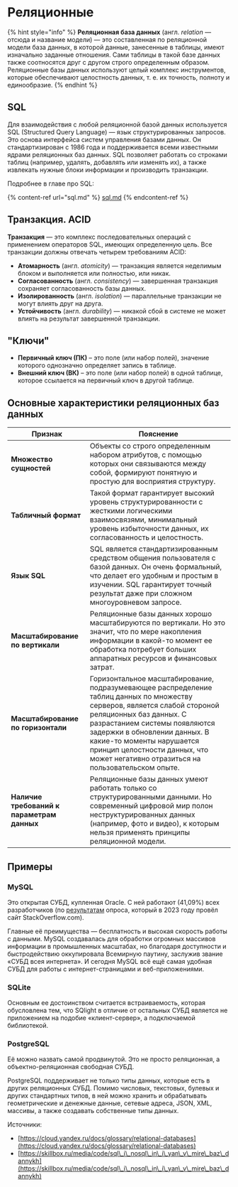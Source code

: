 # Реляционные

{% hint style="info" %}
**Реляционная база данных** (англ. _relation_ — отсюда и название модели) — это составленная по реляционной модели база данных, в которой данные, занесенные в таблицы, имеют изначально заданные отношения. Сами таблицы в такой базе данных также соотносятся друг с другом строго определенным образом. Реляционные базы данных используют целый комплекс инструментов, которые обеспечивают целостность данных, т. е. их точность, полноту и единообразие.
{% endhint %}

## SQL

Для взаимодействия с любой реляционной базой данных используется SQL (Structured Query Language) — язык структурированных запросов. Это основа интерфейса систем управления базами данных. Он стандартизирован с 1986 года и поддерживается всеми известными ядрами реляционных баз данных. SQL позволяет работать со строками таблиц (например, удалять, добавлять или изменять их), а также извлекать нужные блоки информации и производить транзакции.

Подробнее в главе про SQL:

{% content-ref url="sql.md" %}
[sql.md](sql.md)
{% endcontent-ref %}

## **Транзакция. ACID**

**Транзакция** — это комплекс последовательных операций с применением операторов SQL, имеющих определенную цель. Все транзакции должны отвечать четырем требованиям ACID:

* **Атомарность** (англ. _atomicity_) — транзакция является неделимым блоком и выполняется или полностью, или никак.
* **Согласованность** (англ. _consistency_) — завершенная транзакция сохраняет согласованность базы данных.
* **Изолированность** (англ. _isolation_) — параллельные транзакции не могут влиять друг на друга.
* **Устойчивость** (англ. _durability_) — никакой сбой в системе не может влиять на результат завершенной транзакции.

## "Ключи" <a href="#parameters" id="parameters"></a>

* **Первичный ключ (ПК)** – это поле (или набор полей), значение которого однозначно определяет запись в таблице.
* **Внешний ключ (ВК)** – это поле (или набор полей) в одной таблице, которое ссылается на первичный ключ в другой таблице.

## Основные характеристики реляционных баз данных <a href="#parameters" id="parameters"></a>

| Признак                                    | Пояснение                                                                                                                                                                                                                                                                                                                               |
| ------------------------------------------ | --------------------------------------------------------------------------------------------------------------------------------------------------------------------------------------------------------------------------------------------------------------------------------------------------------------------------------------- |
| **Множество сущностей**                    | Объекты со строго определенным набором атрибутов, с помощью которых они связываются между собой, формируют понятную и простую для восприятия структуру.                                                                                                                                                                                 |
| **Табличный формат**                       | Такой формат гарантирует высокий уровень структурированности с жесткими логическими взаимосвязями, минимальный уровень избыточности данных, их согласованность и целостность.                                                                                                                                                           |
| **Язык SQL**                               | SQL является стандартизированным средством общения пользователя с базой данных. Он очень формальный, что делает его удобным и простым в изучении. SQL гарантирует точный результат даже при сложном многоуровневом запросе.                                                                                                             |
| **Масштабирование по вертикали**           | Реляционные базы данных хорошо масштабируются по вертикали. Но это значит, что по мере накопления информации в какой-то момент ее обработка потребует больших аппаратных ресурсов и финансовых затрат.                                                                                                                                  |
| **Масштабирование по горизонтали**         | Горизонтальное масштабирование, подразумевающее распределение таблиц данных по множеству серверов, является слабой стороной реляционных баз данных. С разрастанием системы появляются задержки в обновлении данных. В какие-то моменты нарушается принцип целостности данных, что может негативно отразиться на пользовательском опыте. |
| **Наличие требований к параметрам данных** | Реляционные базы данных умеют работать только со структурированными данными. Но современный цифровой мир полон неструктурированных данных (например, фото и видео), к которым нельзя применять принципы реляционной модели.                                                                                                             |

## Примеры

### MySQL

Это открытая СУБД, купленная Oracle. С ней работают (41,09%) всех разработчиков (по [результатам](https://survey.stackoverflow.co/2023/#section-most-popular-technologies-databases) опроса, который в 2023 году провёл сайт StackOverflow.com).

Главные её преимущества — бесплатность и высокая скорость работы с данными. MySQL создавалась для обработки огромных массивов информации в промышленных масштабах, но благодаря доступности и быстродействию оккупировала Всемирную паутину, заслужив звание «СУБД всея интернета». И сегодня MySQL всё ещё самая удобная СУБД для работы с интернет-страницами и веб-приложениями.

### SQLite

Основным ее достоинством считается встраиваемость, которая обусловлена тем, что SQlight в отличие от остальных СУБД является не приложением на подобие «клиент-сервер», а подключаемой библиотекой.

### PostgreSQL

Её можно назвать самой продвинутой. Это не просто реляционная, а объектно-реляционная свободная СУБД.

PostgreSQL поддерживает не только типы данных, которые есть в других реляционных СУБД. Помимо числовых, текстовых, булевых и других стандартных типов, в ней можно хранить и обрабатывать геометрические и денежные данные, сетевые адреса, JSON, XML, массивы, а также создавать собственные типы данных.







Источники:

* [https://cloud.yandex.ru/docs/glossary/relational-databases](https://cloud.yandex.ru/docs/glossary/relational-databases)
* [https://skillbox.ru/media/code/sql\_i\_nosql\_in\_i\_yan\_v\_mire\_baz\_dannykh](https://skillbox.ru/media/code/sql\_i\_nosql\_in\_i\_yan\_v\_mire\_baz\_dannykh)
